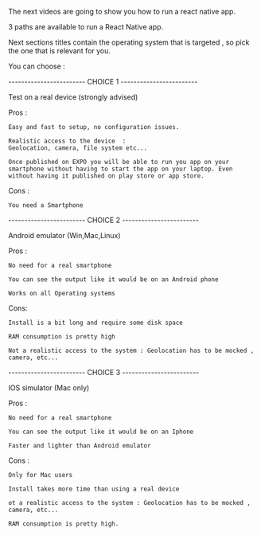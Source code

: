 The next videos are going to show you how to run a react native app.

3 paths are available to run a React Native app.


Next sections titles contain  the operating system that is targeted , so pick the one that is relevant for you.

You can choose :


------------------------ CHOICE 1  ------------------------


Test on a real device (strongly advised)


Pros :

    Easy and fast to setup, no configuration issues.

    Realistic access to the device  :
    Geolocation, camera, file system etc...

    Once published on EXPO you will be able to run you app on your smartphone without having to start the app on your laptop. Even without having it published on play store or app store.

Cons :

    You need a Smartphone


------------------------ CHOICE 2  ------------------------


Android emulator (Win,Mac,Linux)


Pros :

    No need for a real smartphone

    You can see the output like it would be on an Android phone

    Works on all Operating systems


Cons:

    Install is a bit long and require some disk space

    RAM consumption is pretty high

    Not a realistic access to the system : Geolocation has to be mocked , camera, etc...


------------------------ CHOICE 3  ------------------------


IOS simulator (Mac only)


Pros :

    No need for a real smartphone

    You can see the output like it would be on an Iphone

    Faster and lighter than Android emulator


Cons :    

    Only for Mac users

    Install takes more time than using a real device

    ot a realistic access to the system : Geolocation has to be mocked , camera, etc...

    RAM consumption is pretty high.


